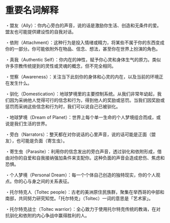 # 重要名词解释

・盟友（Ally）：你内心旁白的声音，说的话是激励你生活、创造和无条件的爱。盟友也可能提供建设性的自我对话。

・依附（Attachment）：这种行为是投入情绪或精力，将某些不属于你的东西变成你的一部分。你可能依附外在物品、信念、想法，甚至你在世界上扮演的角色。

・真我（Authentic Self）：你内在的神性，赋予你心灵和身体生气的原力。类似许多宗教传统提到的灵性或灵魂的概念，但不完全相同。

・觉察（Awareness）：关注当下此刻你的身体和心灵的内在，以及当前的环境正在发生什么。

・驯化（Domestication）：地球梦境里的主要控制系统。从我们非常年幼起，我们因为采纳他人觉得可行的信念和行为，得到他人的奖励或惩罚。当我们因奖励或惩罚而采纳这些信念和行为时，我们可以说自己已被驯化。

・地球梦境（Dream of Planet）：世界上每个单一生命的个人梦境组合而成，或说是我们生活的世界。

・旁白（Narrators）：整天都在对你说话的心里声音，说的话可能是正面（盟友），也可能是负面（寄生虫）。

・寄生虫（Parasite）：利用你的信念发出的旁白声音，透过驯化和依附形成，借由对你的自爱和自我接纳强加条件来支配你。这种负面的声音会造成悲伤、焦虑和恐惧。

・个人梦境（Personal Dream）：每一个个体自己创造的独特现实，你的个人观点。你的心与身之间的关系表征。

・托尔特克人（Toltec people）：古老的美洲原住民族群，聚集在举西哥的中部和南部，共同努力研究知觉。「托尔特克」（Toltec）一词的意思是「艺术家」。

・托尔特克战士（Toltec warrior）：全心致力于使用托尔特克传统的教诲，在对抗驯化和依附的内心争战中赢得胜利的人。

